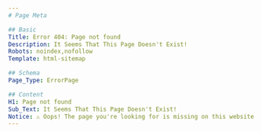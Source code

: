 ```yaml
---
# Page Meta

## Basic 
Title: Error 404: Page not found
Description: It Seems That This Page Doesn't Exist!
Robots: noindex,nofollow
Template: html-sitemap

## Schema 
Page_Type: ErrorPage

## Content 
H1: Page not found
Sub_Text: It Seems That This Page Doesn't Exist!
Notice: ⚠️ Oops! The page you're looking for is missing on this website. However, there's still much too see here. Navigate through the links below to explore what we have to offer.
---
```

